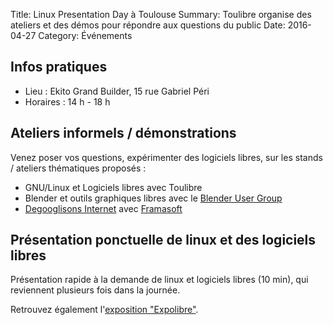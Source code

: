 Title: Linux Presentation Day à Toulouse
Summary: Toulibre organise des ateliers et des démos pour répondre aux questions du public
Date: 2016-04-27
Category: Événements

## Infos pratiques

* Lieu : Ekito Grand Builder, 15 rue Gabriel Péri
* Horaires : 14 h - 18 h

## Ateliers informels / démonstrations

Venez poser vos questions, expérimenter des logiciels libres, sur les stands / ateliers thématiques proposés :

* GNU/Linux et Logiciels libres avec Toulibre
* Blender et outils graphiques libres avec le [Blender User Group](http://bugtoulouse.tuxfamily.org/#)
* [Degooglisons Internet](http://degooglisons-internet.org/) avec [Framasoft](http://framasoft.net/)

## Présentation ponctuelle de linux et des logiciels libres

Présentation rapide à la demande de linux et logiciels libres (10 min), qui reviennent plusieurs fois dans la journée.

Retrouvez également l'[exposition "Expolibre"](http://expolibre.org/).

<!--
flyer sur le libre
* poubelle de récup de flyer (rien ne se perd)


flyer de comm template
* date site lieu (pour toulouse)
* explication du LPD
* photo
-->
